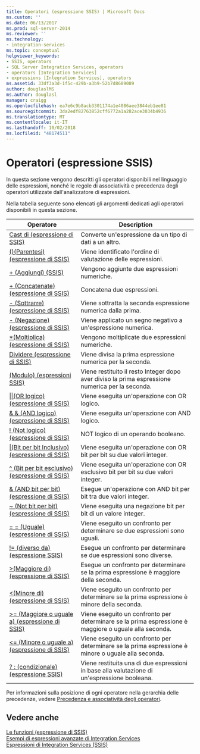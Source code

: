 ```yaml
---
title: Operatori (espressione SSIS) | Microsoft Docs
ms.custom: ''
ms.date: 06/13/2017
ms.prod: sql-server-2014
ms.reviewer: ''
ms.technology:
- integration-services
ms.topic: conceptual
helpviewer_keywords:
- SSIS, operators
- SQL Server Integration Services, operators
- operators [Integration Services]
- expressions [Integration Services], operators
ms.assetid: 33df3a3d-1f5c-429b-a3b9-52b7d8689089
author: douglaslMS
ms.author: douglasl
manager: craigg
ms.openlocfilehash: ea7e6c9b8acb3301174a1e4086aee3844eb1ee81
ms.sourcegitcommit: 3da2edf82763852cff6772a1a282ace3034b4936
ms.translationtype: MT
ms.contentlocale: it-IT
ms.lasthandoff: 10/02/2018
ms.locfileid: "48174511"
---
```

# <a name="operators-ssis-expression"></a>Operatori (espressione SSIS)
  In questa sezione vengono descritti gli operatori disponibili nel linguaggio delle espressioni, nonché le regole di associatività e precedenza degli operatori utilizzate dall'analizzatore di espressioni.  
  
 Nella tabella seguente sono elencati gli argomenti dedicati agli operatori disponibili in questa sezione.  
  
|Operatore|Description|  
|--------------|-----------------|  
|[Cast di &#40;espressione di SSIS&#41;](cast-ssis-expression.md)|Converte un'espressione da un tipo di dati a un altro.|  
|[&#40;&#41;&#40;Parentesi&#41; &#40;espressione di SSIS&#41;](parentheses-ssis-expression.md)|Viene identificato l'ordine di valutazione delle espressioni.|  
|[+ &#40;Aggiungi&#41; &#40;SSIS&#41;](add-ssis.md)|Vengono aggiunte due espressioni numeriche.|  
|[+ &#40;Concatenate&#41; &#40;espressione di SSIS&#41;](concatenate-ssis-expression.md)|Concatena due espressioni.|  
|[- &#40;Sottrarre&#41; &#40;espressione di SSIS&#41;](subtract-ssis-expression.md)|Viene sottratta la seconda espressione numerica dalla prima.|  
|[- &#40;Negazione&#41; &#40;espressione di SSIS&#41;](negate-ssis-expression.md)|Viene applicato un segno negativo a un'espressione numerica.|  
|[&#42;&#40;Moltiplica&#41; &#40;espressione di SSIS&#41;](multiply-ssis-expression.md)|Vengono moltiplicate due espressioni numeriche.|  
|[Dividere &#40;espressione di SSIS&#41;](divide-ssis-expression.md)|Viene divisa la prima espressione numerica per la seconda.|  
|[&#40;Modulo&#41; &#40;espressioni SSIS&#41;](modulo-ssis-expression.md)|Viene restituito il resto Integer dopo aver diviso la prima espressione numerica per la seconda.|  
|[&#124;&#124;&#40;OR logico&#41; &#40;espressione di SSIS&#41;](logical-or-ssis-expression.md)|Viene eseguita un'operazione con OR logico.|  
|[& & &#40;AND logico&#41; &#40;espressione di SSIS&#41;](logical-and-ssis-expression.md)|Viene eseguita un'operazione con AND logico.|  
|[! &#40;Not logico&#41; &#40;espressione di SSIS&#41;](logical-not-ssis-expression.md)|NOT logico di un operando booleano.|  
|[&#124;&#40;Bit per bit Inclusivo&#41; &#40;espressione di SSIS&#41;](bitwise-inclusive-or-ssis-expression.md)|Viene eseguita un'operazione con OR bit per bit su due valori integer.|  
|[^ &#40;Bit per bit esclusivo&#41; &#40;espressione di SSIS&#41;](bitwise-exclusive-or-ssis-expression.md)|Viene eseguita un'operazione con OR esclusivo bit per bit su due valori integer.|  
|[& &#40;AND bit per bit&#41; &#40;espressione di SSIS&#41;](bitwise-and-ssis-expression.md)|Esegue un'operazione con AND bit per bit tra due valori integer.|  
|[~ &#40;Not bit per bit&#41; &#40;espressione di SSIS&#41;](bitwise-not-ssis-expression.md)|Viene eseguita una negazione bit per bit di un valore integer.|  
|[= = &#40;Uguale&#41; &#40;espressione di SSIS&#41;](equal-ssis-expression.md)|Viene eseguito un confronto per determinare se due espressioni sono uguali.|  
|[\!= &#40;diverso da&#41; &#40;espressione SSIS&#41;](unequal-ssis-expression.md)|Esegue un confronto per determinare se due espressioni sono diverse.|  
|[&#62;&#40;Maggiore di&#41; &#40;espressione di SSIS&#41;](greater-than-ssis-expression.md)|Esegue un confronto per determinare se la prima espressione è maggiore della seconda.|  
|[&#60;&#40;Minore di&#41; &#40;espressione di SSIS&#41;](less-than-ssis-expression.md)|Viene eseguito un confronto per determinare se la prima espressione è minore della seconda.|  
|[&#62;= &#40;Maggiore o uguale a&#41; &#40;espressione di SSIS&#41;](greater-than-or-equal-to-ssis-expression.md)|Viene eseguito un confronto per determinare se la prima espressione è maggiore o uguale alla seconda.|  
|[&#60;= &#40;Minore o uguale a&#41; &#40;espressione di SSIS&#41;](less-than-or-equal-to-ssis-expression.md)|Viene eseguito un confronto per determinare se la prima espressione è minore o uguale alla seconda.|  
|[? : &#40;condizionale&#41; &#40;espressione SSIS&#41;](conditional-ssis-expression.md)|Viene restituita una di due espressioni in base alla valutazione di un'espressione booleana.|  
  
 Per informazioni sulla posizione di ogni operatore nella gerarchia delle precedenze, vedere [Precedenza e associatività degli operatori](operator-precedence-and-associativity.md).  
  
## <a name="see-also"></a>Vedere anche  
 [Le funzioni &#40;espressione di SSIS&#41;](functions-ssis-expression.md)   
 [Esempi di espressioni avanzate di Integration Services](examples-of-advanced-integration-services-expressions.md)   
 [Espressioni di Integration Services &#40;SSIS&#41;](integration-services-ssis-expressions.md)  
  
  
